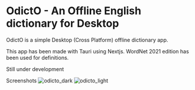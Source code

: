 # OdictO - An Offline English dictionary for Desktop

OdictO is a simple Desktop (Cross Platform) offline dictionary app.

This app has been made with Tauri using Nextjs.
WordNet 2021 edition has been used for definitions.

Still under development

Screenshots
![odicto_dark](https://user-images.githubusercontent.com/66430340/212386847-e325f210-5a99-4c71-86e9-22e4f7f76b36.jpg)
![odicto_light](https://user-images.githubusercontent.com/66430340/212386884-eb3de1d1-6a53-4d2b-a492-7ce67b1e68a7.jpg)
